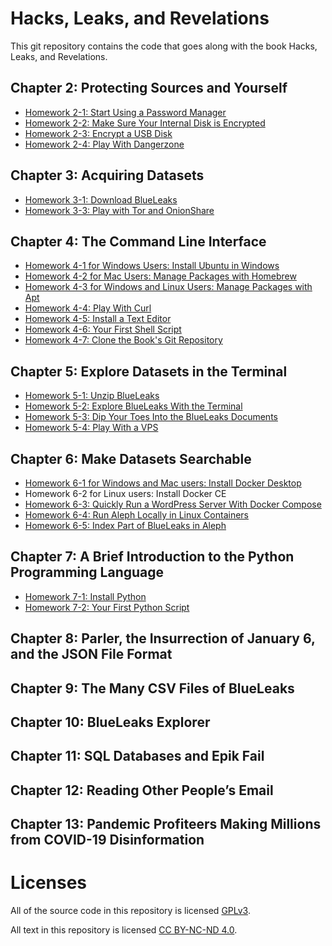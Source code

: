 # Hacks, Leaks, and Revelations

This git repository contains the code that goes along with the book Hacks, Leaks, and Revelations.

## Chapter 2: Protecting Sources and Yourself

- [Homework 2-1: Start Using a Password Manager](./chapter-2/homework-2-1.md)
- [Homework 2-2: Make Sure Your Internal Disk is Encrypted](./chapter-2/homework-2-2.md)
- [Homework 2-3: Encrypt a USB Disk](./chapter-2/homework-2-3.md)
- [Homework 2-4: Play With Dangerzone](./chapter-2/homework-2-4.md)

## Chapter 3: Acquiring Datasets

- [Homework 3-1: Download BlueLeaks](./chapter-3/homework-3-1.md)
- [Homework 3-3: Play with Tor and OnionShare](./chapter-3/homework-3-2.md)

## Chapter 4: The Command Line Interface

- [Homework 4-1 for Windows Users: Install Ubuntu in Windows](./chapter-4/homework-4-1.md)
- [Homework 4-2 for Mac Users: Manage Packages with Homebrew](./chapter-4/homework-4-2.md)
- [Homework 4-3 for Windows and Linux Users: Manage Packages with Apt](./chapter-4/homework-4-3.md)
- [Homework 4-4: Play With Curl](./chapter-4/homework-4-4.md)
- [Homework 4-5: Install a Text Editor](./chapter-4/homework-4-5.md)
- [Homework 4-6: Your First Shell Script](./chapter-4/homework-4-6.md)
- [Homework 4-7: Clone the Book's Git Repository](./chapter-4/homework-4-7.md)

## Chapter 5: Explore Datasets in the Terminal

- [Homework 5-1: Unzip BlueLeaks](./chapter-5/homework-5-1.md)
- [Homework 5-2: Explore BlueLeaks With the Terminal](./chapter-5/homework-5-2.md)
- [Homework 5-3: Dip Your Toes Into the BlueLeaks Documents](./chapter-5/homework-5-3.md)
- [Homework 5-4: Play With a VPS](./chapter-5/homework-5-4.md)

## Chapter 6: Make Datasets Searchable

- [Homework 6-1 for Windows and Mac users: Install Docker Desktop](./chapter-6/homework-6-1.md)
- Homework 6-2 for Linux users: Install Docker CE
- [Homework 6-3: Quickly Run a WordPress Server With Docker Compose](./chapter-6/homework-6-3.md)
- [Homework 6-4: Run Aleph Locally in Linux Containers](./chapter-6/homework-6-4.md)
- [Homework 6-5: Index Part of BlueLeaks in Aleph](./chapter-6/homework-6-5.md)

## Chapter 7: A Brief Introduction to the Python Programming Language

- [Homework 7-1: Install Python](./chapter-7/homework-7-1.md)
- [Homework 7-2: Your First Python Script](./chapter-7/homework-7-2.md)

## Chapter 8: Parler, the Insurrection of January 6, and the JSON File Format

## Chapter 9: The Many CSV Files of BlueLeaks

## Chapter 10: BlueLeaks Explorer

## Chapter 11: SQL Databases and Epik Fail

## Chapter 12: Reading Other People’s Email

## Chapter 13: Pandemic Profiteers Making Millions from COVID-19 Disinformation

# Licenses

All of the source code in this repository is licensed [GPLv3](./LICENSE).

All text in this repository is licensed [CC BY-NC-ND 4.0](https://creativecommons.org/licenses/by-nc-nd/4.0/).